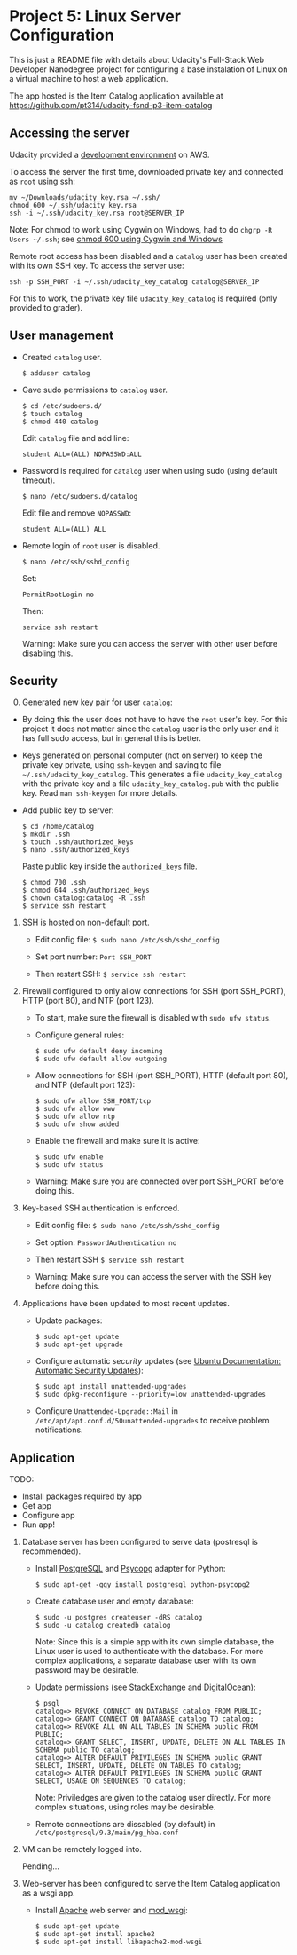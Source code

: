 Project 5: Linux Server Configuration
=====================================

This is just a README file with details about Udacity's Full-Stack Web Developer Nanodegree project for configuring a base instalation of Linux on a virtual machine to host a web application.

The app hosted is the Item Catalog application available at https://github.com/pt314/udacity-fsnd-p3-item-catalog


Accessing the server
--------------------

Udacity provided a [development environment][1] on AWS.

To access the server the first time, downloaded private key and connected as `root` using ssh:
```
mv ~/Downloads/udacity_key.rsa ~/.ssh/
chmod 600 ~/.ssh/udacity_key.rsa
ssh -i ~/.ssh/udacity_key.rsa root@SERVER_IP
```
Note: For chmod to work using Cygwin on Windows, had to do `chgrp -R Users ~/.ssh`; see [chmod 600 using Cygwin and Windows][2]

Remote root access has been disabled and a `catalog` user has been created with its own SSH key. To access the server use:
```
ssh -p SSH_PORT -i ~/.ssh/udacity_key_catalog catalog@SERVER_IP
```
For this to work, the private key file `udacity_key_catalog` is required (only provided to grader).


User management
---------------

- Created `catalog` user.
  ```
  $ adduser catalog
  ```

- Gave sudo permissions to `catalog` user.
  ```
  $ cd /etc/sudoers.d/
  $ touch catalog
  $ chmod 440 catalog
  ```

  Edit `catalog` file and add line:
  ```
  student ALL=(ALL) NOPASSWD:ALL
  ```

- Password is required for `catalog` user when using sudo (using default timeout).
  ```
  $ nano /etc/sudoers.d/catalog
  ```

  Edit file and remove `NOPASSWD`:
  ```
  student ALL=(ALL) ALL
  ````

- Remote login of `root` user is disabled.
  ```
  $ nano /etc/ssh/sshd_config
  ```
  
  Set:
  ```
  PermitRootLogin no
  ```
  
  Then:
  ```
  service ssh restart
  ```
  
  Warning: Make sure you can access the server with other user before disabling this.



Security
--------

0. Generated new key pair for user `catalog`:

  - By doing this the user does not have to have the `root` user's key. For this project it does not matter since the `catalog` user is the only user and it has full sudo access, but in general this is better.

  - Keys generated on personal computer (not on server) to keep the private key private, using `ssh-keygen` and saving to file `~/.ssh/udacity_key_catalog`. This generates a file `udacity_key_catalog` with the private key and a file `udacity_key_catalog.pub` with the public key. Read `man ssh-keygen` for more details.

  - Add public key to server:
    ```
    $ cd /home/catalog
    $ mkdir .ssh
    $ touch .ssh/authorized_keys
    $ nano .ssh/authorized_keys
    ```
   
    Paste public key inside the `authorized_keys` file.
   
    ```
    $ chmod 700 .ssh
    $ chmod 644 .ssh/authorized_keys
    $ chown catalog:catalog -R .ssh
    $ service ssh restart
    ```

1. SSH is hosted on non-default port.
   
    - Edit config file:
      `$ sudo nano /etc/ssh/sshd_config`
   
    - Set port number:
      ```Port SSH_PORT```
   
    - Then restart SSH:
      ```$ service ssh restart```

2. Firewall configured to only allow connections for SSH (port SSH_PORT), HTTP (port 80), and NTP (port 123).
   
    - To start, make sure the firewall is disabled with `sudo ufw status`.
   
    - Configure general rules:
      ```
      $ sudo ufw default deny incoming
      $ sudo ufw default allow outgoing
      ```
    
    - Allow connections for SSH (port SSH_PORT), HTTP (default port 80), and NTP (default port 123):
      ```
      $ sudo ufw allow SSH_PORT/tcp
      $ sudo ufw allow www
      $ sudo ufw allow ntp
      $ sudo ufw show added
      ```
    
    - Enable the firewall and make sure it is active:
      ```
      $ sudo ufw enable
      $ sudo ufw status
      ```
    
    * Warning: Make sure you are connected over port SSH_PORT before doing this.

3. Key-based SSH authentication is enforced.
   
    - Edit config file:
      ```$ sudo nano /etc/ssh/sshd_config```
    
    - Set option:
      ```PasswordAuthentication no```
    
    - Then restart SSH
      ```$ service ssh restart```
    
    * Warning: Make sure you can access the server with the SSH key before doing this.

4. Applications have been updated to most recent updates.

    - Update packages:
      ```
      $ sudo apt-get update
      $ sudo apt-get upgrade
      ```

    - Configure automatic _security_ updates (see [Ubuntu Documentation: Automatic Security Updates][3]):
      ```
      $ sudo apt install unattended-upgrades
      $ sudo dpkg-reconfigure --priority=low unattended-upgrades
      ```

    - Configure `Unattended-Upgrade::Mail` in `/etc/apt/apt.conf.d/50unattended-upgrades` to receive problem notifications.


Application
-----------

TODO:

- Install packages required by app
- Get app
- Configure app
- Run app!

1. Database server has been configured to serve data (postresql is recommended).

    - Install [PostgreSQL][4] and [Psycopg][5] adapter for Python:
      ```
      $ sudo apt-get -qqy install postgresql python-psycopg2
      ```

    - Create database user and empty database:
      ```
      $ sudo -u postgres createuser -dRS catalog
      $ sudo -u catalog createdb catalog
      ```
      Note: Since this is a simple app with its own simple database, the Linux user is used to authenticate with the database. For more complex applications, a separate database user with its own password may be desirable.

    - Update permissions (see [StackExchange][6] and [DigitalOcean][7]):
      ```
      $ psql
      catalog=> REVOKE CONNECT ON DATABASE catalog FROM PUBLIC;
      catalog=> GRANT CONNECT ON DATABASE catalog TO catalog;
      catalog=> REVOKE ALL ON ALL TABLES IN SCHEMA public FROM PUBLIC;
      catalog=> GRANT SELECT, INSERT, UPDATE, DELETE ON ALL TABLES IN SCHEMA public TO catalog;
      catalog=> ALTER DEFAULT PRIVILEGES IN SCHEMA public GRANT SELECT, INSERT, UPDATE, DELETE ON TABLES TO catalog;
      catalog=> ALTER DEFAULT PRIVILEGES IN SCHEMA public GRANT SELECT, USAGE ON SEQUENCES TO catalog;
      ```

      Note: Priviledges are given to the catalog user directly. For more complex situations, using roles may be desirable.

    - Remote connections are dissabled (by default) in `/etc/postgresql/9.3/main/pg_hba.conf`



2. VM can be remotely logged into.

    Pending...

3. Web-server has been configured to serve the Item Catalog application as a wsgi app.

    - Install [Apache][8] web server and [mod_wsgi][9]:
      ```
      $ sudo apt-get update
      $ sudo apt-get install apache2
      $ sudo apt-get install libapache2-mod-wsgi
      ```




[1]: https://www.udacity.com/account#!/development_environment "My Udacity's development environment"
[2]: http://superuser.com/questions/397288/using-cygwin-in-windows-8-chmod-600-does-not-work-as-expected "Using Cygwin in Windows 8, chmod 600 does not work as expected?"
[3]: https://help.ubuntu.com/community/AutomaticSecurityUpdates "Ubuntu Documentation: Automatic Security Updates"
[4]: http://www.postgresql.org/ "PostgreSQL"
[5]: http://initd.org/psycopg/ "Psycopg"
[6]: http://dba.stackexchange.com/questions/33943/granting-access-to-all-tables-for-a-user "Granting access to all tables for a user"
[7]: https://www.digitalocean.com/community/tutorials/how-to-secure-postgresql-on-an-ubuntu-vps "How To Secure PostgreSQL on an Ubuntu VPS"
[8]: https://httpd.apache.org/ "Apache webserver"
[9]: http://www.modwsgi.org/ "mod_wsgi"
